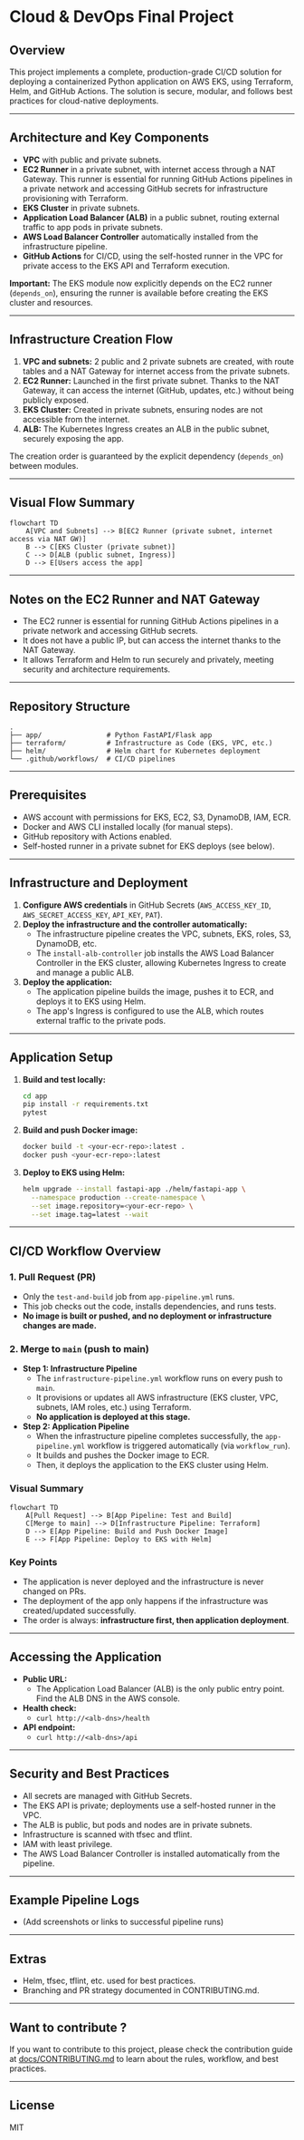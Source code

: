 # Cloud & DevOps Final Project

## Overview
This project implements a complete, production-grade CI/CD solution for deploying a containerized Python application on AWS EKS, using Terraform, Helm, and GitHub Actions. The solution is secure, modular, and follows best practices for cloud-native deployments.

---

## Architecture and Key Components

- **VPC** with public and private subnets.
- **EC2 Runner** in a private subnet, with internet access through a NAT Gateway. This runner is essential for running GitHub Actions pipelines in a private network and accessing GitHub secrets for infrastructure provisioning with Terraform.
- **EKS Cluster** in private subnets.
- **Application Load Balancer (ALB)** in a public subnet, routing external traffic to app pods in private subnets.
- **AWS Load Balancer Controller** automatically installed from the infrastructure pipeline.
- **GitHub Actions** for CI/CD, using the self-hosted runner in the VPC for private access to the EKS API and Terraform execution.

**Important:** The EKS module now explicitly depends on the EC2 runner (`depends_on`), ensuring the runner is available before creating the EKS cluster and resources.

---

## Infrastructure Creation Flow

1. **VPC and subnets:** 2 public and 2 private subnets are created, with route tables and a NAT Gateway for internet access from the private subnets.
2. **EC2 Runner:** Launched in the first private subnet. Thanks to the NAT Gateway, it can access the internet (GitHub, updates, etc.) without being publicly exposed.
3. **EKS Cluster:** Created in private subnets, ensuring nodes are not accessible from the internet.
4. **ALB:** The Kubernetes Ingress creates an ALB in the public subnet, securely exposing the app.

The creation order is guaranteed by the explicit dependency (`depends_on`) between modules.

---

## Visual Flow Summary

```mermaid
flowchart TD
    A[VPC and Subnets] --> B[EC2 Runner (private subnet, internet access via NAT GW)]
    B --> C[EKS Cluster (private subnet)]
    C --> D[ALB (public subnet, Ingress)]
    D --> E[Users access the app]
```

---

## Notes on the EC2 Runner and NAT Gateway

- The EC2 runner is essential for running GitHub Actions pipelines in a private network and accessing GitHub secrets.
- It does not have a public IP, but can access the internet thanks to the NAT Gateway.
- It allows Terraform and Helm to run securely and privately, meeting security and architecture requirements.

---

## Repository Structure

```
.
├── app/                # Python FastAPI/Flask app
├── terraform/          # Infrastructure as Code (EKS, VPC, etc.)
├── helm/               # Helm chart for Kubernetes deployment
└── .github/workflows/  # CI/CD pipelines
```

---

## Prerequisites

- AWS account with permissions for EKS, EC2, S3, DynamoDB, IAM, ECR.
- Docker and AWS CLI installed locally (for manual steps).
- GitHub repository with Actions enabled.
- Self-hosted runner in a private subnet for EKS deploys (see below).

---

## Infrastructure and Deployment

1. **Configure AWS credentials** in GitHub Secrets (`AWS_ACCESS_KEY_ID`, `AWS_SECRET_ACCESS_KEY`, `API_KEY`, `PAT`).
2. **Deploy the infrastructure and the controller automatically:**
   - The infrastructure pipeline creates the VPC, subnets, EKS, roles, S3, DynamoDB, etc.
   - The `install-alb-controller` job installs the AWS Load Balancer Controller in the EKS cluster, allowing Kubernetes Ingress to create and manage a public ALB.
3. **Deploy the application:**
   - The application pipeline builds the image, pushes it to ECR, and deploys it to EKS using Helm.
   - The app's Ingress is configured to use the ALB, which routes external traffic to the private pods.

---

## Application Setup

1. **Build and test locally:**
   ```bash
   cd app
   pip install -r requirements.txt
   pytest
   ```

2. **Build and push Docker image:**
   ```bash
   docker build -t <your-ecr-repo>:latest .
   docker push <your-ecr-repo>:latest
   ```

3. **Deploy to EKS using Helm:**
   ```bash
   helm upgrade --install fastapi-app ./helm/fastapi-app \
     --namespace production --create-namespace \
     --set image.repository=<your-ecr-repo> \
     --set image.tag=latest --wait
   ```

---

## CI/CD Workflow Overview

### 1. Pull Request (PR)
- Only the `test-and-build` job from `app-pipeline.yml` runs.
- This job checks out the code, installs dependencies, and runs tests.
- **No image is built or pushed, and no deployment or infrastructure changes are made.**

### 2. Merge to `main` (push to main)
- **Step 1: Infrastructure Pipeline**
  - The `infrastructure-pipeline.yml` workflow runs on every push to `main`.
  - It provisions or updates all AWS infrastructure (EKS cluster, VPC, subnets, IAM roles, etc.) using Terraform.
  - **No application is deployed at this stage.**
- **Step 2: Application Pipeline**
  - When the infrastructure pipeline completes successfully, the `app-pipeline.yml` workflow is triggered automatically (via `workflow_run`).
  - It builds and pushes the Docker image to ECR.
  - Then, it deploys the application to the EKS cluster using Helm.

### Visual Summary

```mermaid
flowchart TD
    A[Pull Request] --> B[App Pipeline: Test and Build]
    C[Merge to main] --> D[Infrastructure Pipeline: Terraform]
    D --> E[App Pipeline: Build and Push Docker Image]
    E --> F[App Pipeline: Deploy to EKS with Helm]
```

### Key Points
- The application is never deployed and the infrastructure is never changed on PRs.
- The deployment of the app only happens if the infrastructure was created/updated successfully.
- The order is always: **infrastructure first, then application deployment**.

---

## Accessing the Application

- **Public URL:**
  - The Application Load Balancer (ALB) is the only public entry point. Find the ALB DNS in the AWS console.
- **Health check:**
  - `curl http://<alb-dns>/health`
- **API endpoint:**
  - `curl http://<alb-dns>/api`

---

## Security and Best Practices

- All secrets are managed with GitHub Secrets.
- The EKS API is private; deployments use a self-hosted runner in the VPC.
- The ALB is public, but pods and nodes are in private subnets.
- Infrastructure is scanned with tfsec and tflint.
- IAM with least privilege.
- The AWS Load Balancer Controller is installed automatically from the pipeline.

---

## Example Pipeline Logs

- (Add screenshots or links to successful pipeline runs)

---

## Extras

- Helm, tfsec, tflint, etc. used for best practices.
- Branching and PR strategy documented in CONTRIBUTING.md.

---

## Want to contribute ?

If you want to contribute to this project, please check the contribution guide at [docs/CONTRIBUTING.md](docs/CONTRIBUTING.md) to learn about the rules, workflow, and best practices.

---

## License

MIT 